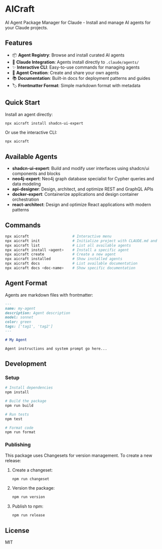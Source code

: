 # AICraft

AI Agent Package Manager for Claude - Install and manage AI agents for your Claude projects.

## Features

- 📦 **Agent Registry**: Browse and install curated AI agents
- 🎯 **Claude Integration**: Agents install directly to `.claude/agents/`
- ✨ **Interactive CLI**: Easy-to-use commands for managing agents
- 🔧 **Agent Creation**: Create and share your own agents
- 📚 **Documentation**: Built-in docs for deployment patterns and guides
- 🏷️ **Frontmatter Format**: Simple markdown format with metadata

## Quick Start

Install an agent directly:

```bash
npx aicraft install shadcn-ui-expert
```

Or use the interactive CLI:

```bash
npx aicraft
```

## Available Agents

- **shadcn-ui-expert**: Build and modify user interfaces using shadcn/ui components and blocks
- **neo4j-expert**: Neo4j graph database specialist for Cypher queries and data modeling
- **api-designer**: Design, architect, and optimize REST and GraphQL APIs
- **docker-expert**: Containerize applications and design container orchestration
- **react-architect**: Design and optimize React applications with modern patterns

## Commands

```bash
npx aicraft                    # Interactive menu
npx aicraft init               # Initialize project with CLAUDE.md and docs
npx aicraft list               # List all available agents
npx aicraft install <agent>    # Install a specific agent
npx aicraft create             # Create a new agent
npx aicraft installed          # Show installed agents
npx aicraft docs               # List available documentation
npx aicraft docs <doc-name>    # Show specific documentation
```

## Agent Format

Agents are markdown files with frontmatter:

```markdown
---
name: my-agent
description: Agent description
model: sonnet
color: green
tags: ['tag1', 'tag2']
---

# My Agent

Agent instructions and system prompt go here...
```

## Development

### Setup

```bash
# Install dependencies
npm install

# Build the package
npm run build

# Run tests
npm test

# Format code
npm run format
```

### Publishing

This package uses Changesets for version management. To create a new release:

1. Create a changeset:

   ```bash
   npm run changeset
   ```

2. Version the package:

   ```bash
   npm run version
   ```

3. Publish to npm:
   ```bash
   npm run release
   ```

## License

MIT
